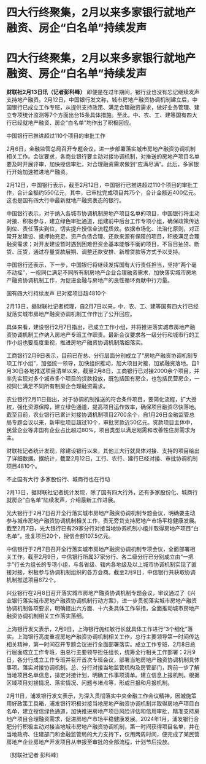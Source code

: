 # 四大行终聚集，2月以来多家银行就地产融资、房企“白名单”持续发声

# 四大行终聚集，2月以来多家银行就地产融资、房企“白名单”持续发声

**财联社2月13日讯（记者彭科峰）**
即便是在过年期间，银行业也没有忘记继续发声支持地产融资。2月12日，中国银行发文称，城市房地产融资协调机制建立后，中国银行已成立工作专班，从提供支持政策、满足合理融资需求，做好业务管理、建立专项统计监测等7个方面出台15条具体措施。至此，中、农、工、建等国有四大行已经就地产融资、房企“白名单”均作出了积极回应。

中国银行已推进超过110个项目的审批工作

2月6日，金融监管总局召开专题会议，进一步部署落实城市房地产融资协调机制相关工作。会议要求，各商业银行要主动对接协调机制，对推送的房地产项目名单要及时开展评审，加快授信审批，对合理融资需求做到“应满尽满”。此后，多家银行开始加速推进地产融资。

2月12日，中国银行表示，截至2月12日，中国银行已推进超过110个项目的审批工作，合计金额约550亿元，其中，已审批完成项目共75个，合计金额近400亿元。这也是国有四大行中最新就地产融资表态的银行。

中国银行表示，对于纳入各城市协调机制房地产项目名单的项目，中国银行将主动对接、积极参与，建立绿色审批通道，组建前中后台工作专项小组，确保政策传达到位、责任落实到位，切实提升授信全流程质效。依据市场化、法治化原则，对正常开发建设、抵押物充足、资产负债合理、还款来源有保障的项目，积极满足合理融资需求；对开发建设暂时遇到困难但资金基本能够平衡的项目，不盲目抽贷、断贷、压贷，通过存量贷款展期、调整还款安排、新增贷款等方式予以支持。

中国银行还表示，下一步，中国银行将继续发挥国有大行责任担当，坚持“两个毫不动摇”，一视同仁满足不同所有制房地产企业合理融资需求，加快落实城市房地产融资协调机制工作，为促进金融与房地产的良性循环贡献中行力量。

国有四大行持续发声 已对接项目超4810个

2月13日，据财联社记者梳理，自2月7日以来，中、农、工、建等国有四大行已经就落实城市房地产融资协调机制工作作出了公开回应。

具体来看，建设银行2月7日指出，已成立工作小组，并将推进落实城市房地产融资协调机制工作纳入房地产专班工作职责。最新会议要求各一级分行和城市行的工作小组也要高度重视，推进房地产融资协调机制落细落实。

工商银行2月9日表示，目前已在总、分行层面分别成立了“房地产融资协调机制专项工作小组”，加强统一领导，加快组织推动，加大项目对接，加紧融资落地。自1月30日各地推送项目清单以来，截至2月8日，工商银行已对接2000余个项目，并率先实现对多个城市多个项目的贷款投放，既包括国有房企，也包括民营房企，一视同仁满足不同所有制房企合理融资需求。

农业银行2月11日指出，对于协调机制推送的符合条件项目，要简化流程，扩大授权，强化资源保障，建立绿色通道，提高项目运作效率，确保项目融资尽快落地。截至目前，农业银行已累计对接协调机制项目2700余个，自1月26日金融监管总局专题会议以来，新审批项目超过10个，审批贷款近50亿元。贷款项目主体中，民营企业等非国有企业占比超过80%，项目类型以满足刚需和改善性住房需求为主。

财联社记者统计发现，除建设银行以来，其他三大行就具体对接、支持的项目给出了详细数据。据统计，截至2月12日，工行、农行、建行已经对接、审批协调机制项目4810个。

不止国有大行 多家股份行、城商行也在行动

2月13日，据财联社记者统计发现，除了国有四大行外，还有多家股份化、城商行就房企“白名单”陆续发声，介绍最新工作进展。

光大银行于2月7日召开全行落实城市房地产融资协调机制专题会议，明确要主动参与城市房地产融资协调机制相关工作，责无旁贷支持房地产市场平稳健康发展。截至2月7日，光大银行已有29家分行对接当地协调机制小组并取得房地产项目“白名单”，批复项目20个，授信金额107.5亿元。

中信银行于2月7日召开全行落实城市房地产融资协调机制专项会议，全面部署相关工作。截至2月9日，中信银行所属37家分行、各二级分行已分别成立由“一把手”行长为组长的专项小组，与各省级、辖内各地级及以上城市协调机制实现了直接对接，积极参与协调机制组织的各方会商。截至2月9日，中信银行共获取协调机制推送项目872个。

兴业银行在2月8日召开落实城市房地产融资协调机制专题会议，审议通过了《兴业银行落实城市房地产融资协调机制行动方案》，进一步贯彻落实城市房地产融资协调机制各项要求，明确提出六方面、十六条具体工作举措，全面推动城市房地产融资协调机制相关工作落实落细。

上海银行发文表示，2月9日，上海银行施红敏行长就具体工作进行“3个细化”落实。上海银行高度重视房地产融资协调机制相关工作，总行主要领导第一时间传达相关精神，第一时间召开专题会议进行全面部署落实。成立工作专班，2月8日总行层面成立工作专班，由总行主要领导担任组长，统筹全行相关工作部署；2月9日，各分行成立工作专班并召开首次专班会议，部署当地房地产融资协调机制具体事项。落实对接协调机制。总、分行对接当地监管机构及房管部门，跨前一步了解当地项目名单信息，排定对接计划，明确工作事项清单。建立信息上报机制。根据区域项目对接情况、落实情况、问题与堵点等，形成日报和月报机制。

2月11日，浦发银行发文表示，为深入贯彻落实中央金融工作会议精神，因城施策用好政策工具箱，浦发银行积极对接当地房地产融资协调机制并取得房地产项目白名单，建立授信绿色通道，加快推进房地产项目风险评估和信用审批，精准支持房地产项目合理融资需求，促进房地产市场平稳健康发展。2024年1月，浦发银行合肥分行积极主动对接当地城市房地产融资协调机制，第一时间获得项目名单，并在当地政府、住建部门和金融监管局的大力支持下，仅用两周时间，便完成了某民营房地产企业房地产开发项目从申报至审批的全部流程，计划节后投放。

（财联社记者 彭科峰）

